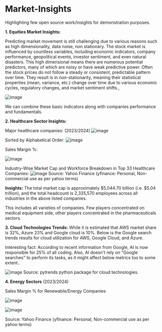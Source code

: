 # Market-Insights

Highlighting few open source work/insights for demonstration purposes.

**1. Equities Market Insights:**

Predicting market movement is still challenging due to various reasons such as high dimensionality, data noise, non stationary. The stock market is influenced by countless variables, including economic indicators, company performance, geopolitical events, investor sentiment, and even natural disasters. 
This high dimensional means there are numerous potential predictors, many of which are noisy or have weak predictive power.
Often the stock prices do not follow a steady or consistent, predictable pattern over time. They result is in non-stationarity, meaning their statistical properties (mean, variance, etc.) change over time due to various economic cycles, regulatory changes, and market sentiment shifts.,


![image](https://github.com/user-attachments/assets/b4ea63bf-e69b-4aa5-bf5d-b24805b6b06e)

We can combine these basic indicators along with companies performance and fundamentals.


**2. Healthcare Sector Insights:**

Major healthcare companies: (2023/2024)
![image](https://github.com/user-attachments/assets/6f4dca65-4fc1-45ba-a713-bf50e72d4a96)

Sorted by Alphabetical Order:
![image](https://github.com/user-attachments/assets/3192e4a4-6477-41b7-99f4-f708b6f1be94)


Sales Margin %:

![image](https://github.com/user-attachments/assets/f468d4e8-6c85-46eb-832c-ec59cb739f71)

Industry-Wise Market Cap and Workforce Breakdown in Top 33 Healthcare Companies:
![image](https://github.com/user-attachments/assets/d9296762-8b15-47b8-b414-3063205593d0)
Source: Yahoo Finance (yfinance: Personal, Non-commercial use as per yahoo terms)

**Insights:** The total market cap is approximately $5,044.70 billion (i.e. $5.04 trillion), and the total headcount is 2,335,570 employees across all industries in the above listed companies. 

This includes all varieties of companies. Few players concentrated on medical equipment side, other players concentrated in the pharmaceuticals sectors. 


**3. Cloud Technologies Trends:**
While it is estimated that AWS market share is 32%, Azure 23% and Google cloud is 10%. Below is the Google search trends results for cloud utilization for AWS, Google Cloud, and Azure.

Interesting fact: According to recent information from Google, AI is now responsible for 25% of all coding. Also, AI doesn't rely on "Google searches" to perform its tasks, as it might affect below metrics too to some extent..

![image](https://github.com/user-attachments/assets/d6e9115f-e91b-47f3-b471-83a13355ee70)
    Source: pytrends python package for cloud technologies.


**4. Energy Sectors** (2023/2024)

Sales Margin % for Renewable/Energy Companies

![image](https://github.com/user-attachments/assets/56e2a7c1-3491-40b8-8f4e-a3af6046991b)


![image](https://github.com/user-attachments/assets/2a884f64-450a-4f2a-97f8-6a8bf35bef82)


Source: Yahoo Finance (yfinance: Personal, Non-commercial use as per yahoo terms)
